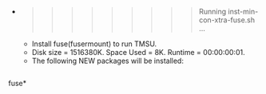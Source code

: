 * >>>>>>>>> Running inst-min-con-xtra-fuse.sh ...
  * Install fuse(fusermount) to run TMSU.
  * Disk size = 1516380K. Space Used = 8K. Runtime = 00:00:00:01.
  * The following NEW packages will be installed:
  ```bash
fuse*
  ```
